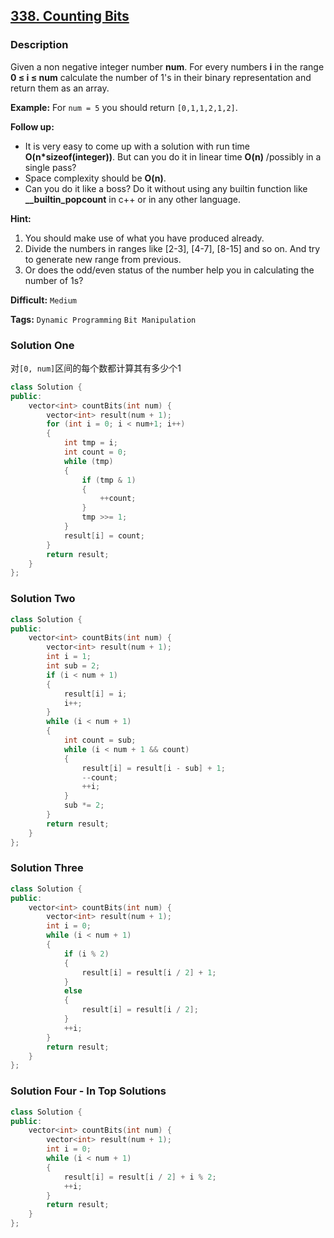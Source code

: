## [338. Counting Bits](https://leetcode.com/problems/counting-bits/#/description)

### Description

Given a non negative integer number **num**. For every numbers **i** in the range **0 ≤ i ≤ num** calculate the number of 1's in their binary representation and return them as an array.

**Example:**
For `num = 5` you should return `[0,1,1,2,1,2]`.

**Follow up:**

- It is very easy to come up with a solution with run time **O(n\*sizeof(integer))**. But can you do it in linear time **O(n)** /possibly in a single pass?
- Space complexity should be **O(n)**.
- Can you do it like a boss? Do it without using any builtin function like **__builtin_popcount** in c++ or in any other language.

**Hint:**

1. You should make use of what you have produced already.
2. Divide the numbers in ranges like [2-3], [4-7], [8-15] and so on. And try to generate new range from previous.
3. Or does the odd/even status of the number help you in calculating the number of 1s?



**Difficult:** `Medium`

**Tags:** `Dynamic Programming` `Bit Manipulation`



### Solution One

对`[0, num]`区间的每个数都计算其有多少个1

```c++
class Solution {
public:
    vector<int> countBits(int num) {
        vector<int> result(num + 1);
        for (int i = 0; i < num+1; i++)
        {
            int tmp = i;
            int count = 0;
            while (tmp)
            {
                if (tmp & 1)
                {
                    ++count;
                }
                tmp >>= 1;
            }
            result[i] = count;
        }
        return result;
    }
};
```



### Solution Two

```c++
class Solution {
public:
    vector<int> countBits(int num) {
        vector<int> result(num + 1);
        int i = 1;
        int sub = 2;
        if (i < num + 1)
        {
            result[i] = i;
            i++;
        }
        while (i < num + 1)
        {
            int count = sub;
            while (i < num + 1 && count)
            {
                result[i] = result[i - sub] + 1;
                --count;
                ++i;
            }
            sub *= 2;
        }
        return result;
    }
};
```



### Solution Three

```c++
class Solution {
public:
    vector<int> countBits(int num) {
        vector<int> result(num + 1);
        int i = 0;
        while (i < num + 1)
        {
            if (i % 2)
            {
                result[i] = result[i / 2] + 1;
            }
            else
            {
                result[i] = result[i / 2];
            }
            ++i;
        }
        return result;
    }
};
```



### Solution Four - In Top Solutions

```c++
class Solution {
public:
    vector<int> countBits(int num) {
        vector<int> result(num + 1);
        int i = 0;
        while (i < num + 1)
        {
            result[i] = result[i / 2] + i % 2;
            ++i;
        }
        return result;
    }
};
```


